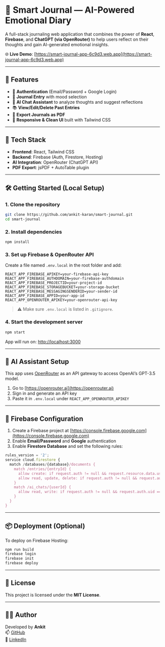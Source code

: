 # 🧠 Smart Journal — AI-Powered Emotional Diary

A full-stack journaling web application that combines the power of **React**, **Firebase**, and **ChatGPT (via OpenRouter)** to help users reflect on their thoughts and gain AI-generated emotional insights.

🌐 **Live Demo**: [https://smart-journal-app-6c9d3.web.app](https://smart-journal-app-6c9d3.web.app)

---

## 📸 Features

- 🔐 **Authentication** (Email/Password + Google Login)
- 📝 **Journal Entry** with mood selection
- 🤖 **AI Chat Assistant** to analyze thoughts and suggest reflections
- 📚 **View/Edit/Delete Past Entries**
- 📄 **Export Journals as PDF**
- 🌙 **Responsive & Clean UI** built with Tailwind CSS

---

## 🚀 Tech Stack

- **Frontend**: React, Tailwind CSS
- **Backend**: Firebase (Auth, Firestore, Hosting)
- **AI Integration**: OpenRouter (ChatGPT API)
- **PDF Export**: jsPDF + AutoTable plugin

---

## 🛠️ Getting Started (Local Setup)

### 1. Clone the repository

```bash
git clone https://github.com/ankit-karan/smart-journal.git
cd smart-journal
```

### 2. Install dependencies

```bash
npm install
```

### 3. Set up Firebase & OpenRouter API

Create a file named `.env.local` in the root folder and add:

```env
REACT_APP_FIREBASE_APIKEY=your-firebase-api-key
REACT_APP_FIREBASE_AUTHDOMAIN=your-firebase-authdomain
REACT_APP_FIREBASE_PROJECTID=your-project-id
REACT_APP_FIREBASE_STORAGEBUCKET=your-storage-bucket
REACT_APP_FIREBASE_MESSAGINGSENDERID=your-sender-id
REACT_APP_FIREBASE_APPID=your-app-id
REACT_APP_OPENROUTER_APIKEY=your-openrouter-api-key
```

> ⚠️ Make sure `.env.local` is listed in `.gitignore`.

### 4. Start the development server

```bash
npm start
```

App will run on: [http://localhost:3000](http://localhost:3000)

---

## 🧠 AI Assistant Setup

This app uses [OpenRouter](https://openrouter.ai) as an API gateway to access OpenAI’s GPT-3.5 model.

1. Go to [https://openrouter.ai](https://openrouter.ai)
2. Sign in and generate an API key
3. Paste it in `.env.local` under `REACT_APP_OPENROUTER_APIKEY`

---

## 🔐 Firebase Configuration

1. Create a Firebase project at [https://console.firebase.google.com](https://console.firebase.google.com)
2. Enable **Email/Password** and **Google** authentication
3. Enable **Firestore Database** and set the following rules:

```js
rules_version = '2';
service cloud.firestore {
  match /databases/{database}/documents {
    match /entries/{entryId} {
      allow create: if request.auth != null && request.resource.data.userId == request.auth.uid;
      allow read, update, delete: if request.auth != null && request.auth.uid == resource.data.userId;
    }
    match /ai_chats/{userId} {
      allow read, write: if request.auth != null && request.auth.uid == userId;
    }
  }
}
```

---

## 📦 Deployment (Optional)

To deploy on Firebase Hosting:

```bash
npm run build
firebase login
firebase init
firebase deploy
```

---

## 📄 License

This project is licensed under the **MIT License**.

---

## 🙋‍♂️ Author

Developed by **Ankit**  
📫 [GitHub](https://github.com/ankit-karan)  
🔗 [LinkedIn](https://www.linkedin.com/in/ankit-6b2973330/)